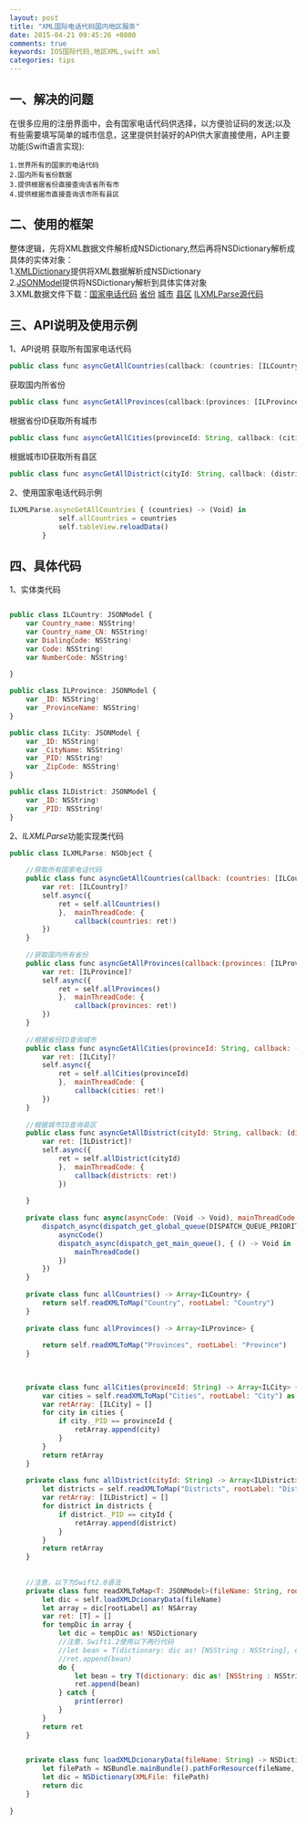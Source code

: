 ```yaml
---
layout: post
title: "XML国际电话代码国内地区服务"
date: 2015-04-21 09:45:26 +0800
comments: true
keywords: IOS国际代码,地区XML,swift xml
categories: tips
---
```


## 一、解决的问题
在很多应用的注册界面中，会有国家电话代码供选择，以方便验证码的发送;以及有些需要填写简单的城市信息，这里提供封装好的API供大家直接使用，API主要功能(Swift语言实现):

	1.世界所有的国家的电话代码
	2.国内所有省份数据
	3.提供根据省份直接查询该省所有市
	4.提供根据市直接查询该市所有县区
<!-- more -->	

## 二、使用的框架
整体逻辑，先将XML数据文件解析成NSDictionary,然后再将NSDictionary解析成具体的实体对象：	
1.[XMLDictionary](https://github.com/nicklockwood/XMLDictionary)提供将XML数据解析成NSDictionary<br>
2.[JSONModel](https://github.com/icanzilb/JSONModel)提供将NSDictionary解析到具体实体对象<br>
3.XML数据文件下载：[国家电话代码](/download/xml_service/Country.xml) [省份](/download/xml_service/Provinces.xml) [城市](/download/xml_service/Cities.xml) [县区](/download/xml_service/Districts.xml) [ILXMLParse源代码](/download/xml_service/ILXMLParse.swift)


## 三、API说明及使用示例

1、API说明
获取所有国家电话代码
``` javascript
public class func asyncGetAllCountries(callback: (countries: [ILCountry]) -> (Void))
```

获取国内所省份
``` javascript
public class func asyncGetAllProvinces(callback:(provinces: [ILProvince]) -> (Void))
```

根据省份ID获取所有城市
``` javascript
public class func asyncGetAllCities(provinceId: String, callback: (cities: [ILCity]) -> (Void))
```

根据城市ID获取所有县区
``` javascript
public class func asyncGetAllDistrict(cityId: String, callback: (districts: [ILDistrict]) -> (Void))
```


2、使用国家电话代码示例
``` javascript
ILXMLParse.asyncGetAllCountries { (countries) -> (Void) in
            self.allCountries = countries
            self.tableView.reloadData()
        }
```


## 四、具体代码

1、实体类代码

``` javascript

public class ILCountry: JSONModel {
    var Country_name: NSString!
    var Country_name_CN: NSString!
    var DialingCode: NSString!
    var Code: NSString!
    var NumberCode: NSString!
    
}

public class ILProvince: JSONModel {
    var _ID: NSString!
    var _ProvinceName: NSString!
}

public class ILCity: JSONModel {
    var _ID: NSString!
    var _CityName: NSString!
    var _PID: NSString!
    var _ZipCode: NSString!
}

public class ILDistrict: JSONModel {
    var _ID: NSString!
    var _PID: NSString!
}

```

2、*ILXMLParse*功能实现类代码

``` javascript
public class ILXMLParse: NSObject {
    
    //获取所有国家电话代码
    public class func asyncGetAllCountries(callback: (countries: [ILCountry]) -> (Void)) {
        var ret: [ILCountry]?
        self.async({
            ret = self.allCountries()
            },  mainThreadCode: {
                callback(countries: ret!)
        })
    }
    
    //获取国内所有省份
    public class func asyncGetAllProvinces(callback:(provinces: [ILProvince]) -> (Void)) {
        var ret: [ILProvince]?
        self.async({
            ret = self.allProvinces()
            },  mainThreadCode: {
                callback(provinces: ret!)
        })
    }
    
    //根据省份ID查询城市
    public class func asyncGetAllCities(provinceId: String, callback: (cities: [ILCity]) -> (Void)) {
        var ret: [ILCity]?
        self.async({
            ret = self.allCities(provinceId)
            },  mainThreadCode: {
                callback(cities: ret!)
        })
    }
    
    //根据城市ID查询县区
    public class func asyncGetAllDistrict(cityId: String, callback: (districts: [ILDistrict]) -> (Void)) {
        var ret: [ILDistrict]?
        self.async({
            ret = self.allDistrict(cityId)
            },  mainThreadCode: {
                callback(districts: ret!)
            })
        
    }
    
    private class func async(asyncCode: (Void -> Void), mainThreadCode: (Void -> Void )) {
        dispatch_async(dispatch_get_global_queue(DISPATCH_QUEUE_PRIORITY_DEFAULT, 0), { () -> Void in
            asyncCode()
            dispatch_async(dispatch_get_main_queue(), { () -> Void in
                mainThreadCode()
            })
        })
    }
    
    private class func allCountries() -> Array<ILCountry> {
        return self.readXMLToMap("Country", rootLabel: "Country")
    }
    
    private class func allProvinces() -> Array<ILProvince> {
        
        return self.readXMLToMap("Provinces", rootLabel: "Province")
    }
    

    
    private class func allCities(provinceId: String) -> Array<ILCity> {
        var cities = self.readXMLToMap("Cities", rootLabel: "City") as [ILCity]
        var retArray: [ILCity] = []
        for city in cities {
            if city._PID == provinceId {
                retArray.append(city)
            }
        }
        return retArray
    }
    
    private class func allDistrict(cityId: String) -> Array<ILDistrict> {
        let districts = self.readXMLToMap("Districts", rootLabel: "District") as [ILDistrict]
        var retArray: [ILDistrict] = []
        for district in districts {
            if district._PID == cityId {
                retArray.append(district)
            }
        }
        return retArray
    }
    
    
    //注意，以下为Swift2.0语法
    private class func readXMLToMap<T: JSONModel>(fileName: String, rootLabel: String) -> [T]  {
        let dic = self.loadXMLDcionaryData(fileName)
        let array = dic[rootLabel] as! NSArray
        var ret: [T] = []
        for tempDic in array {
            let dic = tempDic as! NSDictionary
            //注意，Swift1.2使用以下两行代码
            //let bean = T(dictionary: dic as! [NSString : NSString], error: nil)
            //ret.append(bean)
            do {
                let bean = try T(dictionary: dic as! [NSString : NSString])
                ret.append(bean)
            } catch {
                print(error)
            }
        }
        return ret
    }

    
    private class func loadXMLDcionaryData(fileName: String) -> NSDictionary {
        let filePath = NSBundle.mainBundle().pathForResource(fileName, ofType: "xml")
        let dic = NSDictionary(XMLFile: filePath)
        return dic
    }
   
}

```